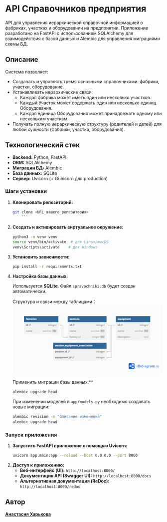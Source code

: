 
# API Справочников предприятия

API для управления иерархической справочной информацией о фабриках, участках и оборудовании на предприятии.
Приложение разработано на FastAPI с использованием SQLAlchemy для взаимодействия с базой данных и Alembic для управления миграциями схемы БД.

## Описание

Система позволяет:
- Создавать и управлять тремя основными справочниками: фабрики, участки, оборудование.
- Устанавливать иерархические связи:
    - Каждая фабрика может иметь один или несколько участков.
    - Каждый Участок может содержать один или несколько единиц Оборудования.
    - Каждая единица Оборудования может принадлежать одному или нескольким участкам.
- Получать полную иерархическую структуру (родителей и детей) для любой сущности (фабрики, участка, оборудования).

## Технологический стек

- **Backend:** Python, FastAPI
- **ORM:** SQLAlchemy
- **Миграции БД:** Alembic
- **База данных:** SQLite
- **Сервер:** Uvicorn (+ Gunicorn для production)

### Шаги установки

1.  **Клонировать репозиторий:**
    ```bash
    git clone <URL_вашего_репозитория>
        ```
2.  **Создать и активировать виртуальное окружение:**
    ```bash
    python3 -m venv venv
    source venv/bin/activate  # для Linux/macOS
    venv\Scripts\activate    # для Windows
    ```

3.  **Установить зависимости:**
    ```bash
    pip install -r requirements.txt
    ```

5.  **Настройка базы данных:**

    Используется **SQLite**. Файл `spravochniki.db` будет создан автоматически.

    Структура и связи между таблицами：
    ![Схема базы данных](dbdiagram.png)

    Применить миграции базы данных:**
    ```bash
    alembic upgrade head
    ```
    При изменении моделей в `app/models.py` необходимо создавать новые миграции:
    ```bash
    alembic revision -m "Описание изменений"
    alembic upgrade head
    ```

### Запуск приложения

1.  **Запустить FastAPI приложение с помощью Uvicorn:**
    ```bash
    uvicorn app.main:app --reload --host 0.0.0.0 --port 8000
    ```
2.  **Доступ к приложению:**
    *   **Веб-интерфейс (UI):** `http://localhost:8000/`
    *   **Документация API (Swagger UI):** `http://localhost:8000/docs`
    *   **Альтернативная документация (ReDoc):** `http://localhost:8000/redoc`
 
## Автор
**[Анастасия Харькова](https://github.com/AVKharkova)**